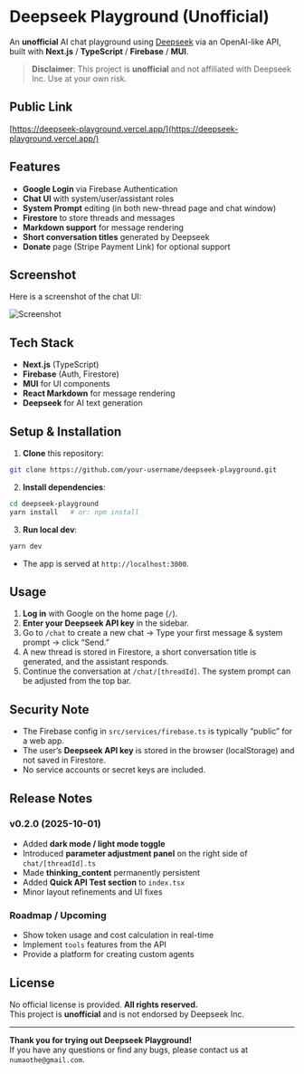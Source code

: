 # Deepseek Playground (Unofficial)

An **unofficial** AI chat playground using [Deepseek](https://platform.deepseek.com/) via an OpenAI-like API, built with **Next.js** / **TypeScript** / **Firebase** / **MUI**.

> **Disclaimer**: This project is **unofficial** and not affiliated with Deepseek Inc. Use at your own risk.

## Public Link

[https://deepseek-playground.vercel.app/](https://deepseek-playground.vercel.app/)

## Features

- **Google Login** via Firebase Authentication
- **Chat UI** with system/user/assistant roles
- **System Prompt** editing (in both new-thread page and chat window)
- **Firestore** to store threads and messages
- **Markdown support** for message rendering
- **Short conversation titles** generated by Deepseek
- **Donate** page (Stripe Payment Link) for optional support

## Screenshot

Here is a screenshot of the chat UI:

![Screenshot](https://deepseek-playground.vercel.app/images/screenshot-small.png)

## Tech Stack

- **Next.js** (TypeScript)
- **Firebase** (Auth, Firestore)
- **MUI** for UI components
- **React Markdown** for message rendering
- **Deepseek** for AI text generation

## Setup & Installation

1. **Clone** this repository:

```bash
git clone https://github.com/your-username/deepseek-playground.git
```

2. **Install dependencies**:

```bash
cd deepseek-playground
yarn install   # or: npm install
```

3. **Run local dev**:

```bash
yarn dev
```

- The app is served at `http://localhost:3000`.

## Usage

1. **Log in** with Google on the home page (`/`).
2. **Enter your Deepseek API key** in the sidebar.
3. Go to `/chat` to create a new chat → Type your first message & system prompt → click “Send.”
4. A new thread is stored in Firestore, a short conversation title is generated, and the assistant responds.
5. Continue the conversation at `/chat/[threadId]`. The system prompt can be adjusted from the top bar.

## Security Note

- The Firebase config in `src/services/firebase.ts` is typically “public” for a web app.
- The user’s **Deepseek API key** is stored in the browser (localStorage) and not saved in Firestore.
- No service accounts or secret keys are included.

## Release Notes

### v0.2.0 (2025-10-01)

- Added **dark mode / light mode toggle**
- Introduced **parameter adjustment panel** on the right side of `chat/[threadId].ts`
- Made **thinking_content** permanently persistent
- Added **Quick API Test section** to `index.tsx`
- Minor layout refinements and UI fixes

### Roadmap / Upcoming

- Show token usage and cost calculation in real-time
- Implement `tools` features from the API
- Provide a platform for creating custom agents

## License

No official license is provided. **All rights reserved.**  
This project is **unofficial** and is not endorsed by Deepseek Inc.

---

**Thank you for trying out Deepseek Playground!**  
If you have any questions or find any bugs, please contact us at `numaothe@gmail.com`.
